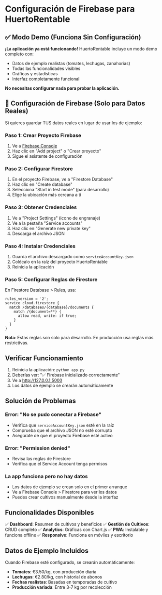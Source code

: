 # Configuración de Firebase para HuertoRentable

## ✅ Modo Demo (Funciona Sin Configuración)

**¡La aplicación ya está funcionando!** HuertoRentable incluye un modo demo completo con:

- Datos de ejemplo realistas (tomates, lechugas, zanahorias)
- Todas las funcionalidades visibles
- Gráficas y estadísticas
- Interfaz completamente funcional

**No necesitas configurar nada para probar la aplicación.**

## 🔧 Configuración de Firebase (Solo para Datos Reales)

Si quieres guardar TUS datos reales en lugar de usar los de ejemplo:

### Paso 1: Crear Proyecto Firebase

1. Ve a [Firebase Console](https://console.firebase.google.com/)
2. Haz clic en "Add project" o "Crear proyecto"
3. Sigue el asistente de configuración

### Paso 2: Configurar Firestore

1. En el proyecto Firebase, ve a "Firestore Database"
2. Haz clic en "Create database"
3. Selecciona "Start in test mode" (para desarrollo)
4. Elige la ubicación más cercana a ti

### Paso 3: Obtener Credenciales

1. Ve a "Project Settings" (icono de engranaje)
2. Ve a la pestaña "Service accounts"
3. Haz clic en "Generate new private key"
4. Descarga el archivo JSON

### Paso 4: Instalar Credenciales

1. Guarda el archivo descargado como `serviceAccountKey.json`
2. Colócalo en la raíz del proyecto HuertoRentable
3. Reinicia la aplicación

### Paso 5: Configurar Reglas de Firestore

En Firestore Database > Rules, usa:

```
rules_version = '2';
service cloud.firestore {
  match /databases/{database}/documents {
    match /{document=**} {
      allow read, write: if true;
    }
  }
}
```

**Nota**: Estas reglas son solo para desarrollo. En producción usa reglas más restrictivas.

## Verificar Funcionamiento

1. Reinicia la aplicación: `python app.py`
2. Deberías ver: "✅ Firebase inicializado correctamente"
3. Ve a http://127.0.0.1:5000
4. Los datos de ejemplo se crearán automáticamente

## Solución de Problemas

### Error: "No se pudo conectar a Firebase"

- Verifica que `serviceAccountKey.json` esté en la raíz
- Comprueba que el archivo JSON no esté corrupto
- Asegúrate de que el proyecto Firebase esté activo

### Error: "Permission denied"

- Revisa las reglas de Firestore
- Verifica que el Service Account tenga permisos

### La app funciona pero no hay datos

- Los datos de ejemplo se crean solo en el primer arranque
- Ve a Firebase Console > Firestore para ver los datos
- Puedes crear cultivos manualmente desde la interfaz

## Funcionalidades Disponibles

✅ **Dashboard**: Resumen de cultivos y beneficios
✅ **Gestión de Cultivos**: CRUD completo
✅ **Analytics**: Gráficas con Chart.js
✅ **PWA**: Instalable y funciona offline
✅ **Responsive**: Funciona en móviles y escritorio

## Datos de Ejemplo Incluidos

Cuando Firebase esté configurado, se crearán automáticamente:

- **Tomates**: €3.50/kg, con producción diaria
- **Lechugas**: €2.80/kg, con historial de abonos
- **Fechas realistas**: Basadas en temporadas de cultivo
- **Producción variada**: Entre 3-7 kg por recolección
